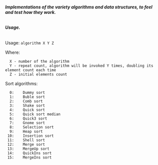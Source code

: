 ###### **Implementations of the variety algorithms and data structures, to feel and test how they work.**

###### **Usage.**
Usage: `algorithm X Y Z`  

Where:  
```
  X - number of the algorithm  
  Y - repeat count, algorithm will be invoked Y times, doubling its element count each time  
  Z - initial elements count  
```
Sort algorithms:  
```
  0:	Dummy sort  
  1:	Buble sort  
  2:	Comb sort  
  3:	Shake sort  
  4:	Quick sort  
  5:	Quick sort median  
  6:	Quick3 sort  
  7:	Gnome sort  
  8:	Selection sort  
  9:	Heap sort  
 10:	Insertion sort  
 11:	Shell sort  
 12:	Merge sort  
 13:	MergeUp sort  
 14:	QuickIns sort  
 15:	MergeIns sort  
```
